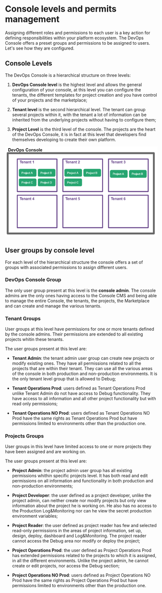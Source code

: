 # Console levels and permits management

Assigning different roles and permissions to each user is a key action for defining responsibilities within your platform ecosystem. 
The DevOps Console offers a preset groups and permissions to be assigned to users. 
Let's see how they are configured. 

## Console Levels

The DevOps Console is a hierarchical structure on three levels:

1. **DevOps Console level** is the highest level and allows the general configuration of your console, at this level you can configure the tenants, the different templates for project creation and you have control of your projects and the marketplace;

2. **Tenant level** is the second hierarchical level. The tenant can group several projects within it, with the tenant a lot of information can be inherited from the underlying projects without having to configure them;

3. **Project Level**  is the third level of the console. The projects are the heart of the DevOps Console, it is in fact at this level that developers find themselves developing to create their own platform. 

![alt text](img/DevOps_Console_levels.PNG)

## User groups by console level

For each level of the hierarchical structure the console offers a set of groups with associated permissions to assign different users.

### DevOps Console Group

The only user group present at this level is the **console admin**. The console admins are the only ones having access to the Console CMS and being able to manage the entire Console, the tenants, the projects, the Marketplace and can create and manage the various tenants.

### Tenant Groups

User groups at this level have permissions for one or more tenants defined by the console admins. Their permissions are extended to all existing projects whitin these tenants.

The user groups present at this level are:

- **Tenant Admin**: the tenant admin user group can create new projects or modify existing ones. They have all permissions related to all the projects that are within their tenant. They can use all the various areas of the console in both production and non-production environments. It is the only tenant level group that is allowed to Debug;

- **Tenant Operations Prod**: users defined as Tenant Operations Prod unlike Tenant Admin do not have access to Debug functionality. They have access to all information and all other project functionality but with read only permissions;

- **Tenant Operations NO Prod**: users defined as Tenant Operations NO Prod have the same rights as Tenant Operations Prod but have permissions limited to environments other than the production one.

### Projects Groups

User groups in this level have limited access to one or more projects they have been assigned and are working on.

The user groups present at this level are:

- **Project Admin**: the project admin user group has all existing permissions whithin specific projects level. It has both read and edit permissions on all information and functionality in both production and non-production environments;

- **Project Developer**: the user defined as a project developer, unlike the project admin, can neither create nor modify projects but only view information about the project he is working on. He also has no access to the Production Log&Monitoring nor can he view the secret production environment variables;

- **Project Reader**: the user defined as project reader has few and selected read-only permissions in the areas of project information, set up, design, deploy, dashboard and Log&Monitoring. The project reader cannot access the Debug area nor modify or deploy the project;

- **Project Operations Prod**: the user defined as Project Operations Prod has extended permissions related to the projects to which it is assigned, in all the different environments. Unlike the project admin, he cannot create or edit projects, nor access the Debug section;

- **Project Operations NO Prod**: users defined as Project Operations NO Prod have the same rights as Project Operations Prod but have permissions limited to environments other than the production one.















